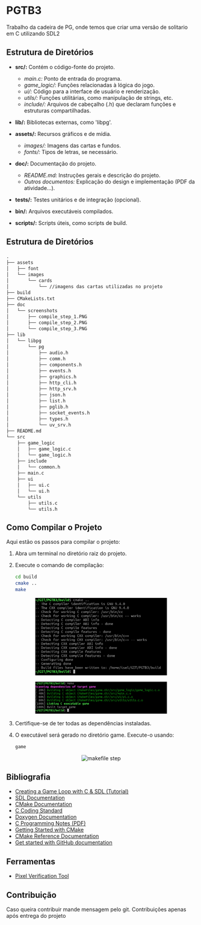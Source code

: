 # PGTB3

Trabalho da cadeira de PG, onde temos que criar uma versão de solitario em C utilizando SDL2


## Estrutura de Diretórios

- **src/:** Contém o código-fonte do projeto.
  - *main.c:* Ponto de entrada do programa.
  - *game_logic/:* Funções relacionadas à lógica do jogo.
  - *ui/:* Código para a interface de usuário e renderização.
  - *utils/:* Funções utilitárias, como manipulação de strings, etc.
  - *include/:* Arquivos de cabeçalho (.h) que declaram funções e estruturas compartilhadas.

- **lib/:** Bibliotecas externas, como 'libpg'.

- **assets/:** Recursos gráficos e de mídia.
  - *images/:* Imagens das cartas e fundos.
  - *fonts/:* Tipos de letras, se necessário.

- **doc/:** Documentação do projeto.
  - *README.md:* Instruções gerais e descrição do projeto.
  - *Outros documentos:* Explicação do design e implementação (PDF da atividade...).

- **tests/:** Testes unitários e de integração (opcional).

- **bin/:** Arquivos executáveis compilados.

- **scripts/:** Scripts úteis, como scripts de build.


## Estrutura de Diretórios

```plaintext
.
├── assets
│   ├── font
│   └── images
│       └── cards
│           └── //imagens das cartas utilizadas no projeto
├── build
├── CMakeLists.txt
├── doc
│   └── screenshots
│       ├── compile_step_1.PNG
│       ├── compile_step_2.PNG
│       └── compile_step_3.PNG
├── lib
│   └── libpg
│       └── pg
│           ├── audio.h
│           ├── comm.h
│           ├── components.h
│           ├── events.h
│           ├── graphics.h
│           ├── http_cli.h
│           ├── http_srv.h
│           ├── json.h
│           ├── list.h
│           ├── pglib.h
│           ├── socket_events.h
│           ├── types.h
│           └── uv_srv.h
├── README.md
└── src
    ├── game_logic
    │   ├── game_logic.c
    │   └── game_logic.h
    ├── include
    │   └── common.h
    ├── main.c
    ├── ui
    │   ├── ui.c
    │   └── ui.h
    └── utils
        ├── utils.c
        └── utils.h

```


## Como Compilar o Projeto

Aqui estão os passos para compilar o projeto:

1. Abra um terminal no diretório raiz do projeto.

2. Execute o comando de compilação:

   ```bash
   cd build
   cmake ..
   make
   ```

<p align="center">
	<img src="doc/screenshots/compile_step_1.PNG" width="350" title="cmake step">
</p>
<p align="center">
	<img src="doc/screenshots/compile_step_2.PNG" width="350" alt="makefile step">
<p>

3. Certifique-se de ter todas as dependências instaladas.

4. O executável será gerado no diretório game. Execute-o usando:

	```bash
   game
   ```

<p align="center">
	<img src="doc/screenshots/compile_step_3.PNG" width="350" alt="makefile step">
<p>



## Bibliografia

- [Creating a Game Loop with C & SDL (Tutorial)](www.youtube.com/watch?v=XfZ6WrV5Z7Y)
- [SDL Documentation](wiki.libsdl.org)
- [CMake Documentation](https://cmake.org/documentation/)
- [C Coding Standard](https://users.ece.cmu.edu/~eno/coding/CCodingStandard.html)
- [Doxygen Documentation](https://www.doxygen.nl/)
- [C Programming Notes (PDF)](https://microtek.ac.in/adminassets/pdf/C_programming_notes_.pdf)
- [Getting Started with CMake](https://cmake.org/getting-started/)
- [CMake Reference Documentation](https://cmake.org/cmake/help/latest/)
- [Get started with GitHub documentation](https://docs.github.com/en/get-started)

## Ferramentas

- [Pixel Verification Tool](https://pixspy.com/)

## Contribuição

Caso queira contribuir mande mensagem pelo git.
Contribuições apenas após entrega do projeto